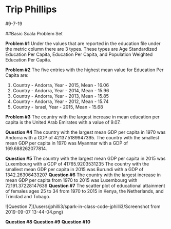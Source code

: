 # Trip Phillips

#9-7-19

##Basic Scala Problem Set

**Problem #1**
Under the values that are reported in the education file under the metric column there are 3 types.  These types are Age Standardized Education Per Capita, Education Per Capita, and Population Weighted Education Per Capita.

**Problem #2**
The five entries with the highest mean value for Education Per Capita are:
1. Country - Andorra, Year - 2015, Mean - 16.06
1. Country - Andorra, Year - 2014, Mean - 15.96
1. Country - Andorra, Year - 2013, Mean - 15.85
1. Country - Andorra, Year - 2012, Mean - 15.74
1. Country - Israel, Year - 2015, Mean - 15.68

**Problem #3**
The country with the largest increase in mean education per capita is the United Arab Emirates with a value of 9.07.

**Question #4**
The country with the largest mean GDP per capita in 1970 was Andorra with a GDP of 42137.5189947395.
The country with the smallest mean GDP per capita in 1970 was Myanmar with a GDP of 169.688262077814.

**Question #5**
The country with the largest mean GDP per capita in 2015 was Luxembourg with a GDP of 41765.9203531235
The country with the smallest mean GDP per capita in 2015 was Burundi with a GDP of 1342.26306433207
**Question #6**
The country with the largest increase in mean GDP per capita from 1970 to 2015 was Luxembourg with 72191.37228147639
**Question #7**
The scatter plot of educational attainment of females ages 25 to 34 from 1970 to 2015 in Kenya, the Netherlands, and Trinidad and Tobago.

![Question 7](/users/jphilli3/spark-in-class-code-jphilli3/Screenshot from 2019-09-07 13-44-04.png)

**Question #8**
**Question #9**
**Question #10**
